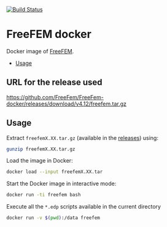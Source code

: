 [![Build Status](https://ci.inria.fr/freefem/buildStatus/icon?job=Freefem-docker)](https://ci.inria.fr/freefem/job/FreeFem-docker/)

# FreeFEM docker

Docker image of [FreeFEM](https://freefem.org/).

<!-- TOC depthFrom:2 -->

- [Usage](#usage)

<!-- /TOC -->


## URL for the release used

https://github.com/FreeFem/FreeFem-docker/releases/download/v4.12/freefem.tar.gz


## Usage

Extract `freefemX.XX.tar.gz` (available in the [releases](https://github.com/FreeFem/FreeFem-docker/releases)) using:

```bash
gunzip freefemX.XX.tar.gz
```

Load the image in Docker:

```bash
docker load --input freefemX.XX.tar
```

Start the Docker image in interactive mode:

```bash
docker run -ti freefem bash
```

Execute all the `*.edp` scripts available in the current directory

```bash
docker run -v $(pwd):/data freefem
```
